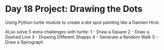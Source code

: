 # Day 18 Project: Drawing the Dots

Using Python turtle module to create a dot spot painting 
like a Damien Hirst.

ALso solve 5 extra challenges with turtle:
1 - Draw a Square
2 - Draw a Dashed Line
3 - Drawing Different Shapes
4 - Generate a Random Walk
5 - Draw a Spirograph
